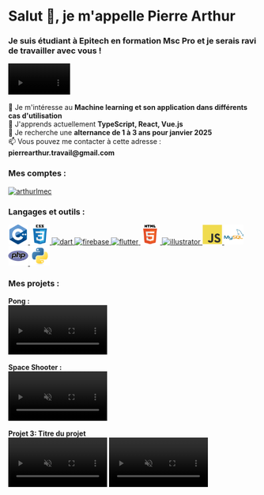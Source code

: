 <h1 align="left">Salut 👋, je m'appelle Pierre Arthur</h1>
<h3 align="left">Je suis étudiant à Epitech en formation Msc Pro et je serais ravi de travailler avec vous !</h3>

<video autoplay loop muted playsinline width="125" align="right">
  <source src="https://media.tenor.com/y2JXkY1pXkwAAAAM/cat-computer.gif" type="video/mp4">
  Your browser does not support the video tag.
</video>

<p align="left">
  🔭 Je m'intéresse au <strong>Machine learning et son application dans différents cas d'utilisation</strong><br>
  🌱 J'apprends actuellement <strong>TypeScript, React, Vue.js</strong><br>
  👯 Je recherche une <strong>alternance de 1 à 3 ans pour janvier 2025</strong><br>
  📫 Vous pouvez me contacter à cette adresse : <strong>pierrearthur.travail@gmail.com</strong>
</p>

<h3 align="left">Mes comptes :</h3>
<p align="left">
  <a href="https://www.leetcode.com/arthurlmec" target="_blank">
    <img align="center" src="https://raw.githubusercontent.com/rahuldkjain/github-profile-readme-generator/master/src/images/icons/Social/leet-code.svg" alt="arthurlmec" height="30" width="40" />
  </a>
</p>

<h3 align="left">Langages et outils :</h3>
<p align="left">
  <a href="https://www.w3schools.com/cpp/" target="_blank" rel="noreferrer">
    <img src="https://raw.githubusercontent.com/devicons/devicon/master/icons/cplusplus/cplusplus-original.svg" alt="cplusplus" width="40" height="40"/>
  </a>
  <a href="https://www.w3schools.com/css/" target="_blank" rel="noreferrer">
    <img src="https://raw.githubusercontent.com/devicons/devicon/master/icons/css3/css3-original-wordmark.svg" alt="css3" width="40" height="40"/>
  </a>
  <a href="https://dart.dev" target="_blank" rel="noreferrer">
    <img src="https://www.vectorlogo.zone/logos/dartlang/dartlang-icon.svg" alt="dart" width="40" height="40"/>
  </a>
  <a href="https://firebase.google.com/" target="_blank" rel="noreferrer">
    <img src="https://www.vectorlogo.zone/logos/firebase/firebase-icon.svg" alt="firebase" width="40" height="40"/>
  </a>
  <a href="https://flutter.dev" target="_blank" rel="noreferrer">
    <img src="https://www.vectorlogo.zone/logos/flutterio/flutterio-icon.svg" alt="flutter" width="40" height="40"/>
  </a>
  <a href="https://www.w3.org/html/" target="_blank" rel="noreferrer">
    <img src="https://raw.githubusercontent.com/devicons/devicon/master/icons/html5/html5-original-wordmark.svg" alt="html5" width="40" height="40"/>
  </a>
  <a href="https://www.adobe.com/in/products/illustrator.html" target="_blank" rel="noreferrer">
    <img src="https://www.vectorlogo.zone/logos/adobe_illustrator/adobe_illustrator-icon.svg" alt="illustrator" width="40" height="40"/>
  </a>
  <a href="https://developer.mozilla.org/en-US/docs/Web/JavaScript" target="_blank" rel="noreferrer">
    <img src="https://raw.githubusercontent.com/devicons/devicon/master/icons/javascript/javascript-original.svg" alt="javascript" width="40" height="40"/>
  </a>
  <a href="https://www.mysql.com/" target="_blank" rel="noreferrer">
    <img src="https://raw.githubusercontent.com/devicons/devicon/master/icons/mysql/mysql-original-wordmark.svg" alt="mysql" width="40" height="40"/>
  </a>
  <a href="https://www.php.net" target="_blank" rel="noreferrer">
    <img src="https://raw.githubusercontent.com/devicons/devicon/master/icons/php/php-original.svg" alt="php" width="40" height="40"/>
  </a>
  <a href="https://www.python.org" target="_blank" rel="noreferrer">
    <img src="https://raw.githubusercontent.com/devicons/devicon/master/icons/python/python-original.svg" alt="python" width="40" height="40"/>
  </a>
</p>

<h3 align="left">Mes projets :</h3>
<p align="left">
  <strong>Pong :</strong><br>
  <video autoplay loop muted playsinline width="200" align="left">
    <source src="https://github.com/TeraLmec/projects_recs/blob/main/pong_gif.gif?raw=true" type="video/mp4">
    Your browser does not support the video tag.
  </video><br clear="both">
  
  <strong>Space Shooter :</strong><br>
  <video autoplay loop muted playsinline width="200" align="left">
    <source src="https://github.com/TeraLmec/projects_recs/blob/main/space_shooter_gif.gif?raw=true" type="video/mp4">
    Your browser does not support the video tag.
  </video><br clear="both">
  
  <strong>Projet 3: Titre du projet</strong><br>
  <video autoplay loop muted playsinline width="200" align="left">
    <source src="https://github.com/TeraLmec/projects_recs/blob/main/gymapp1_gif.gif?raw=true" type="video/mp4">
    Your browser does not support the video tag.
  </video>
  <video autoplay loop muted playsinline width="200" align="left">
    <source src="https://github.com/TeraLmec/projects_recs/blob/main/gymapp2_gif.gif?raw=true" type="video/mp4">
    Your browser does not support the video tag.
  </video><br clear="both">
</p>
